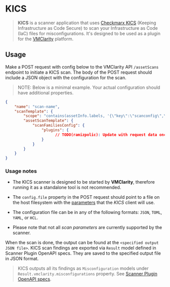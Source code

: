 # KICS

> **KICS** is a scanner application that uses [Checkmarx KICS](https://checkmarx.com/product/opensource/kics-open-source-infrastructure-as-code-project/) (Keeping Infrastructure as Code Secure) 
> to scan your Infrastructure as Code (IaC) files for misconfigurations. 
> It's designed to be used as a plugin for the [VMClarity](https://openclarity.io/docs/vmclarity/) platform.

## Usage

Make a POST request with config below to the VMClarity API `/assetScans` endpoint to initiate a KICS scan. 
The body of the POST request should include a JSON object with the configuration for the scan.

> NOTE: Below is a minimal example. Your actual configuration should have additional properties.

```json
{
    "name": "scan-name",
    "scanTemplate": {
        "scope": "contains(assetInfo.labels, '{\"key\":\"scanconfig\",\"value\":\"test\"}')",
        "assetScanTemplate": {
            "scanFamiliesConfig": {
                "plugins": {
                      // TODO(ramizpolic): Update with request data once decided in plugin integrations work
                }
            }
        }
    }
}
```

### Usage notes

- The KICS scanner is designed to be started by **VMClarity**, therefore running it as a standalone tool is not recommended.

- The `config.file` property in the POST request should point to a file on the host filesystem with the [parameters](https://github.com/Checkmarx/kics/blob/e387aa2505a3207e1087520972e0e52f7e0e6fdf/pkg/scan/client.go#L54) that the _KICS_ client will use.

- The configuration file can be in any of the following formats: `JSON`, `TOML`, `YAML`, or `HCL`.

- Please note that not all _scan parameters_ are currently supported by the scanner.

When the scan is done, the output can be found at the `<specified output JSON file>`.
KICS scan findings are exported via `Result` model defined in Scanner Plugin OpenAPI specs.
They are saved to the specified output file in JSON format.

> KICS outputs all its findings as `Misconfiguration` models under `Result.vmclarity.misconfigurations` property.
> See [Scanner Plugin OpenAPI specs](../../openapi.yaml).
